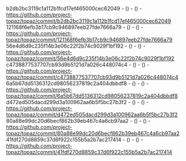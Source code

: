 b2db2bc3119c1a112b1fcd17ef465000cec62049 -  () -  () - https://github.com/project-topaz/topaz/commit/b2db2bc3119c1a112b1fcd17ef465000cec62049
121168f6efb3b17cb9c946897eeb27fde7666a79 -  () -  () - https://github.com/project-topaz/topaz/commit/121168f6efb3b17cb9c946897eeb27fde7666a79
56e4d6d9c235f14b3e06c22f2b74c9029f1bf192 -  () -  () - https://github.com/project-topaz/topaz/commit/56e4d6d9c235f14b3e06c22f2b74c9029f1bf192
c4738877537707cb93d9b5121d7a026c448074c4 -  () -  () - https://github.com/project-topaz/topaz/commit/c4738877537707cb93d9b5121d7a026c448074c4
6a5b67dd5136312cd98056237819c2a404dbbdf8 -  () -  () - https://github.com/project-topaz/topaz/commit/6a5b67dd5136312cd98056237819c2a404dbbdf8
d472ed505dacd299d3a100962aa6b5f5bc27b3f2 -  () -  () - https://github.com/project-topaz/topaz/commit/d472ed505dacd299d3a100962aa6b5f5bc27b3f2
80a88e99dc20d6becf862b39eb467c4a6cb97aa2 -  () -  () - https://github.com/project-topaz/topaz/commit/80a88e99dc20d6becf862b39eb467c4a6cb97aa2
41fdf270d8859c37d6f922c155b5a2b7ac217414 -  () -  () - https://github.com/project-topaz/topaz/commit/41fdf270d8859c37d6f922c155b5a2b7ac217414
